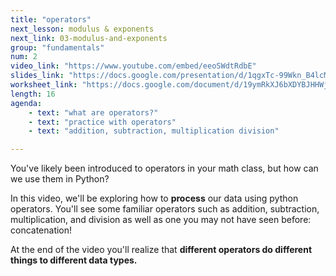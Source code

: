 ```yaml
---
title: "operators"
next_lesson: modulus & exponents
next_link: 03-modulus-and-exponents
group: "fundamentals"
num: 2
video_link: "https://www.youtube.com/embed/eeoSWdtRdbE"
slides_link: "https://docs.google.com/presentation/d/1qgxTc-99Wkn_B4lcM4YYOHKrK_igDNFHkTviFc_VR8E/edit?usp=sharing"
worksheet_link: "https://docs.google.com/document/d/19ymRkXJ6bXDYBJHHWjFr5FJJLI6Lphs4TjGUitYYF8A/edit?usp=sharing"
length: 16
agenda: 
    - text: "what are operators?"
    - text: "practice with operators"
    - text: "addition, subtraction, multiplication division"

---
```

You've likely been introduced to operators in your math class, but how can we use them in Python?

In this video, we'll be exploring how to **process** our data using python operators. You'll see some familiar operators such as addition, subtraction, multiplication, and division as well as one you may not have seen before: concatenation! 

At the end of the video you'll realize that **different operators do different things to different data types.**